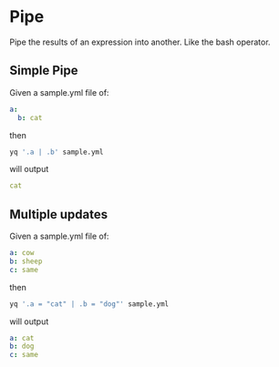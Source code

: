 # Pipe

Pipe the results of an expression into another. Like the bash operator.

## Simple Pipe
Given a sample.yml file of:
```yaml
a:
  b: cat
```
then
```bash
yq '.a | .b' sample.yml
```
will output
```yaml
cat
```

## Multiple updates
Given a sample.yml file of:
```yaml
a: cow
b: sheep
c: same
```
then
```bash
yq '.a = "cat" | .b = "dog"' sample.yml
```
will output
```yaml
a: cat
b: dog
c: same
```

